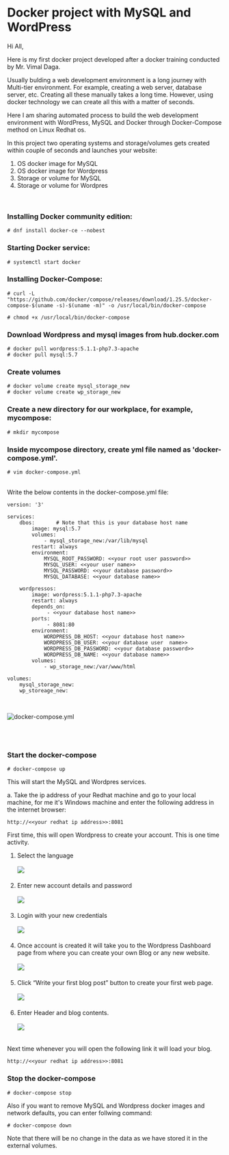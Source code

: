# Docker project with MySQL and WordPress

Hi All,

Here is my first docker project developed after a docker training conducted by Mr. Vimal Daga.

Usually bulding a web development environment is a long journey with Multi-tier environment. For example, creating a web server, database server, etc. Creating all these manually takes a long time. However, using docker technology we can create all this with a matter of seconds.

Here I am sharing automated process to build the web development environment with WordPress, MySQL and Docker through Docker-Compose method on Linux Redhat os.

In this project two operating systems and storage/volumes gets created within couple of seconds and launches your website:

1. OS docker image for MySQL
2. OS docker image for Wordpress
3. Storage or volume for MySQL
4. Storage or volume for Wordpres

<br/>

### Installing Docker community edition:
```
# dnf install docker-ce --nobest 
```
### Starting Docker service:
```
# systemctl start docker
```
### Installing Docker-Compose:
```
# curl -L "https://github.com/docker/compose/releases/download/1.25.5/docker-compose-$(uname -s)-$(uname -m)" -o /usr/local/bin/docker-compose

# chmod +x /usr/local/bin/docker-compose
```
### Download Wordpress and mysql images from hub.docker.com
```
# docker pull wordpress:5.1.1-php7.3-apache
# docker pull mysql:5.7
```
### Create volumes
```
# docker volume create mysql_storage_new
# docker volume create wp_storage_new
```
### Create a new directory for our workplace, for example, mycompose:
```
# mkdir mycompose
```
### Inside mycompose directory, create yml file named as 'docker-compose.yml'.
```
# vim docker-compose.yml
```

<br/>
Write the below contents in the docker-compose.yml file:
<br/>


```
version: '3'

services:
    dbos:		# Note that this is your database host name
        image: mysql:5.7
        volumes:
            - mysql_storage_new:/var/lib/mysql
        restart: always
        environment:
            MYSQL_ROOT_PASSWORD: <<your root user password>>
            MYSQL_USER: <<your user name>>
            MYSQL_PASSWORD: <<your database password>>
            MYSQL_DATABASE: <<your database name>>

    wordpressos:
        image: wordpress:5.1.1-php7.3-apache
        restart: always
        depends_on:
             - <<your database host name>>
        ports:
             - 8081:80
        environment:
            WORDPRESS_DB_HOST: <<your database host name>>
            WORDPRESS_DB_USER: <<your database user  name>>
            WORDPRESS_DB_PASSWORD: <<your database password>>
            WORDPRESS_DB_NAME: <<your database name>>
        volumes:
            - wp_storage_new:/var/www/html

volumes:
    mysql_storage_new:
    wp_storeage_new:
```

<br/>

![docker-compose.yml](Images/docker-compose.yml.png)<br/><br/>

<br/>


### Start the docker-compose
```
# docker-compose up
```
This will start the MySQL and Wordpres services.

a. Take the ip address of your Redhat machine and go to your local machine, for me it's Windows machine and enter the following address in the internet browser: <br/>
```
http://<<your redhat ip address>>:8081
```
First time, this will open Wordpress to create your account. This is one time activity.


1. Select the  language<br/><br/>
![](Images/DockerProject_1.png)<br/><br/>
2. Enter new account details and password<br/><br/>
![](Images/DockerProject_2.png)<br/><br/>
3. Login with your new credentials<br/><br/>
![](Images/DockerProject_3.png)<br/><br/>
4. Once account is created it will take you to the Wordpress Dashboard page from where you can create your own Blog or any new website.<br/><br/>
![](Images/DockerProject_4.png)<br/><br/>
5. Click “Write your first blog post” button to create your first web page.<br/><br/>
![](Images/DockerProject_5.png)<br/><br/>
6. Enter Header and blog contents.<br/><br/>
![](Images/DockerProject_6.png)<br/><br/>

Next time whenever you will open the following link it will load your blog.
```
http://<<your redhat ip address>>:8081
```
### Stop the docker-compose
```
# docker-compose stop
```
Also if you want to remove MySQL and Wordpress docker images and network defaults, you can enter follwing command:
```
# docker-compose down
```
Note that there will be no change in the data as we have stored it in the  external volumes.

